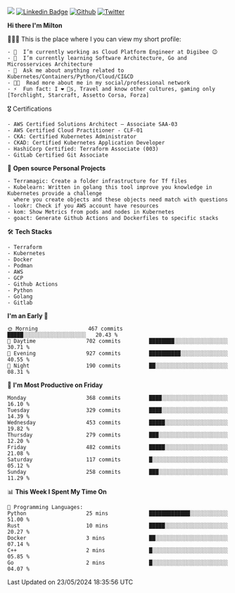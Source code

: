 ![](https://komarev.com/ghpvc/?username=miltlima&color=blueviolet) [![Linkedin Badge](https://img.shields.io/badge/-LinkedIn-blue?style=flat-square&logo=Linkedin&logoColor=white&link=https://www.linkedin.com/in/miltonlimaj/)](https://www.linkedin.com/in/miltonlimaj/) [![Github](https://img.shields.io/github/followers/miltlima?style=social)](https://github.com/miltlima?tab=followers) [![Twitter](https://img.shields.io/twitter/follow/milt_lima?style=social)](https://twitter.com/milt_lima)
 


     
**Hi there I'm Milton**

👨🏽‍💻 This is the place where I you can view my short profile:
```text
- 🔭  I’m currently working as Cloud Platform Engineer at Digibee 😉
- 🌱  I’m currently learning Software Architecture, Go and Microsservices Architecture
- 💬  Ask me about anything related to Kubernetes/Containers/Python/Cloud/CI&CD
- 👨‍💻  Read more about me in my social/professional network
- ⚡  Fun fact: I ❤️ 🐶s, Travel and know other cultures, gaming only [Torchlight, Starcraft, Assetto Corsa, Forza]
```
🎖 Certifications
```text
- AWS Certified Solutions Architect – Associate SAA-03
- AWS Certified Cloud Practitioner - CLF-01
- CKA: Certified Kubernetes Administrator
- CKAD: Certified Kubernetes Application Developer
- HashiCorp Certified: Terraform Associate (003)
- GitLab Certified Git Associate
```
📐 **Open source Personal Projects**

```text
- Terramagic: Create a folder infrastructure for Tf files
- Kubelearn: Written in golang this tool improve you knowledge in Kubernetes provide a challenge
  where you create objects and these objects need match with questions
- lookr: Check if you AWS account have resources
- kom: Show Metrics from pods and nodes in Kubernetes
- goact: Generate Github Actions and Dockerfiles to specific stacks
```
🛠 **Tech Stacks**

```text
- Terraform
- Kubernetes
- Docker
- Podman
- AWS
- GCP
- Github Actions
- Python
- Golang
- Gitlab
```         

<!--START_SECTION:waka-->
**I'm an Early 🐤** 

```text
🌞 Morning                467 commits         █████░░░░░░░░░░░░░░░░░░░░   20.43 % 
🌆 Daytime                702 commits         ████████░░░░░░░░░░░░░░░░░   30.71 % 
🌃 Evening                927 commits         ██████████░░░░░░░░░░░░░░░   40.55 % 
🌙 Night                  190 commits         ██░░░░░░░░░░░░░░░░░░░░░░░   08.31 % 
```
📅 **I'm Most Productive on Friday** 

```text
Monday                   368 commits         ████░░░░░░░░░░░░░░░░░░░░░   16.10 % 
Tuesday                  329 commits         ████░░░░░░░░░░░░░░░░░░░░░   14.39 % 
Wednesday                453 commits         █████░░░░░░░░░░░░░░░░░░░░   19.82 % 
Thursday                 279 commits         ███░░░░░░░░░░░░░░░░░░░░░░   12.20 % 
Friday                   482 commits         █████░░░░░░░░░░░░░░░░░░░░   21.08 % 
Saturday                 117 commits         █░░░░░░░░░░░░░░░░░░░░░░░░   05.12 % 
Sunday                   258 commits         ███░░░░░░░░░░░░░░░░░░░░░░   11.29 % 
```


📊 **This Week I Spent My Time On** 

```text
💬 Programming Languages: 
Python                   25 mins             █████████████░░░░░░░░░░░░   51.00 % 
Rust                     10 mins             █████░░░░░░░░░░░░░░░░░░░░   20.27 % 
Docker                   3 mins              ██░░░░░░░░░░░░░░░░░░░░░░░   07.14 % 
C++                      2 mins              █░░░░░░░░░░░░░░░░░░░░░░░░   05.85 % 
Go                       2 mins              █░░░░░░░░░░░░░░░░░░░░░░░░   04.07 % 
```


 Last Updated on 23/05/2024 18:35:56 UTC
<!--END_SECTION:waka-->
